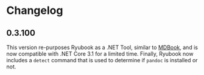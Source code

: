 # Changelog

## 0.3.100

This version re-purposes Ryubook as a .NET Tool, similar to [MDBook](https://github.com/rust-lang/mdBook), and is now compatible with .NET Core 3.1 for a limited time. Finally, Ryubook now includes a ``detect`` command that is used to determine if ``pandoc`` is installed or not.
